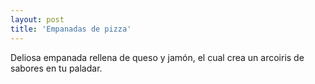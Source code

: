```yaml
---
layout: post
title: 'Empanadas de pizza'
---
```


Deliosa empanada rellena de queso y jamón, el cual crea un arcoiris de sabores en tu paladar.
